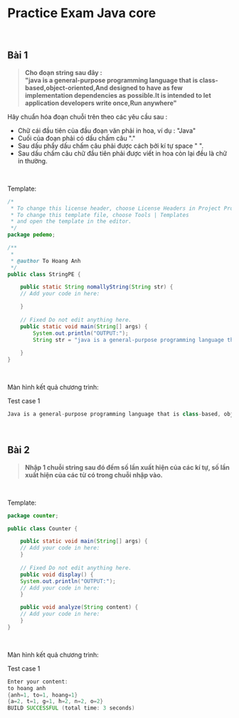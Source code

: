 # Practice Exam Java core

<br />

## Bài 1

> **Cho đoạn string sau đây : <br /> "java is a general-purpose programming language that is class-based,object-oriented,And designed to have as few implementation dependencies as possible.It is intended to let application developers write once,Run anywhere"**

Hãy chuẩn hóa đoạn chuỗi trên theo các yêu cầu sau : 

- Chữ cái đầu tiên của đầu đoạn văn phải in hoa, ví dụ : "Java"
- Cuối của đoạn phải có dấu chấm câu "."
- Sau dấu phẩy dấu chấm câu phải được cách bởi kí tự space " ".
- Sau dấu chấm câu chữ đầu tiên phải được viết in hoa còn lại đều là chữ in thường.


<br />

Template:
```java
/*
 * To change this license header, choose License Headers in Project Properties.
 * To change this template file, choose Tools | Templates
 * and open the template in the editor.
 */
package pedemo;

/**
 *
 * @author To Hoang Anh
 */
public class StringPE {

    public static String nomallyString(String str) {
    // Add your code in here:

    }
    
    // Fixed Do not edit anything here.
    public static void main(String[] args) {
    	System.out.println("OUTPUT:");
        String str = "java is a general-purpose programming language that is class-based,object-oriented,And designed to have as few 		implementation dependencies as possible.It is intended to let application developers write once,Run anywhere";
        
    }
}

```

<br />

Màn hình kết quả chương trình:

Test case 1
```java
Java is a general-purpose programming language that is class-based, object-oriented, and designed to have as few implementation dependencies as possible. It is intended to let application developers write once, run anywhere.
```
<br />

## Bài 2

> **Nhập 1 chuỗi string sau đó đếm số lần xuất hiện của các kí tự, số lần xuất hiện của các từ có trong chuỗi nhập vào.**

<br />

Template:
```java
package counter;

public class Counter {

    public static void main(String[] args) {
    // Add your code in here:
    }
    
    // Fixed Do not edit anything here.
    public void display() {
    System.out.println("OUTPUT:");
    // Add your code in here:
    }

    public void analyze(String content) {
    // Add your code in here:
    }
}

```

<br />

Màn hình kết quả chương trình:

Test case 1
```java
Enter your content: 
to hoang anh
{anh=1, to=1, hoang=1}
{a=2, t=1, g=1, h=2, n=2, o=2}
BUILD SUCCESSFUL (total time: 3 seconds)
```

<br />
